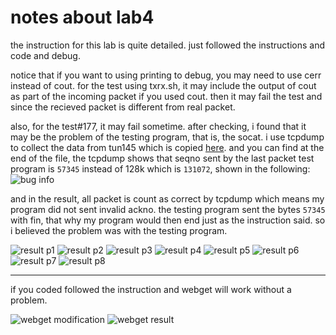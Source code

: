 # notes about lab4

the instruction for this lab is quite detailed. just followed the instructions and code and debug.

notice that if you want to using printing to debug, you may need to use cerr instead of cout. for the test using txrx.sh, it may include the output of cout as part of the incoming packet if you used cout. then it may fail the test and since the recieved packet is different from real packet.

also, for the test#177, it may fail sometime. after checking, i found that it may be the problem of the testing program, that is, the socat. i use tcpdump to collect the data from tun145 which is copied [here](buginfo.txt). and you can find at the end of the file, the tcpdump shows that seqno sent by the last packet test program is `57345` instead of 128k which is `131072`, shown in the following:
![bug info](../Assets/lab4/fin_packet_in_bug_info.png)

and in the result, all packet is count as correct by tcpdump which means my program did not sent invalid ackno. the testing program sent the bytes `57345` with fin, that why my program would then end just as the instruction said. so i believed the problem was with the testing program.

![result p1](../Assets/lab4/result_part1.png)
![result p2](../Assets/lab4/result_part2.png)
![result p3](../Assets/lab4/result_part3.png)
![result p4](../Assets/lab4/result_part4.png)
![result p5](../Assets/lab4/result_part5.png)
![result p6](../Assets/lab4/result_part6.png)
![result p7](../Assets/lab4/result_part7.png)
![result p8](../Assets/lab4/result_part8.png)



---

if you coded followed the instruction and webget will work without a problem.

![webget modification](../Assets/lab4/webget.png)
![webget result](../Assets/lab4/webget_result.png)